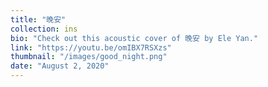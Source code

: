 ```yaml
---
title: "晚安"
collection: ins 
bio: "Check out this acoustic cover of 晚安 by Ele Yan."
link: "https://youtu.be/omIBX7RSXzs"
thumbnail: "/images/good_night.png" 
date: "August 2, 2020"
---
```


